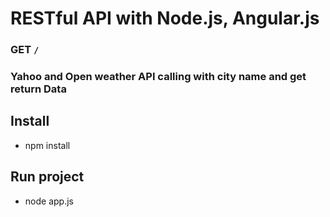 # RESTful API with Node.js, Angular.js
### GET `/`

### Yahoo and Open weather API calling with city name and get return Data

## Install
+ npm install

## Run project
+ node app.js